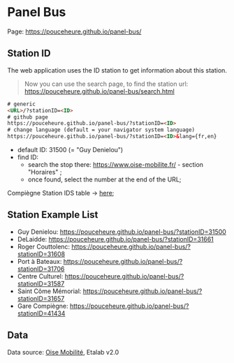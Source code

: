 # Panel Bus

Page: https://pouceheure.github.io/panel-bus/

## Station ID

The web application uses the ID station to get information about this station.

> Now you can use the search page, to find the station url: https://pouceheure.github.io/panel-bus/search.html

```html
# generic
<URL>/?stationID=<ID>
# github page
https://pouceheure.github.io/panel-bus/?stationID=<ID>
# change language (default = your navigator system language)
https://pouceheure.github.io/panel-bus/?stationID=<ID>&lang={fr,en}
```

- default ID: 31500 (= "Guy Denielou")
- find ID:
  - search the stop there: https://www.oise-mobilite.fr/ - section "Horaires" ;
  - once found, select the number at the end of the URL;

Compiègne Station IDS table -> [here](./doc/station_ids.md);



## Station Example List

- Guy Denielou: https://pouceheure.github.io/panel-bus/?stationID=31500
- DeLaidde: https://pouceheure.github.io/panel-bus/?stationID=31661
- Roger Couttolenc: https://pouceheure.github.io/panel-bus/?stationID=31608
- Port à Bateaux: https://pouceheure.github.io/panel-bus/?stationID=31706
- Centre Culturel: https://pouceheure.github.io/panel-bus/?stationID=31587
- Saint Côme Mémorial: https://pouceheure.github.io/panel-bus/?stationID=31657
- Gare Compiègne: https://pouceheure.github.io/panel-bus/?stationID=41434


## Data

Data source: [Oise Mobilité](https://www.oise-mobilite.fr/open-data), Etalab v2.0
